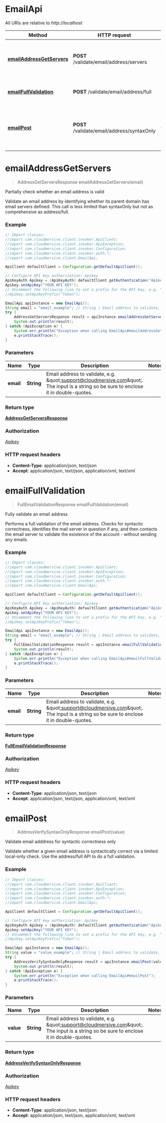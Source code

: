 # EmailApi

All URIs are relative to *http://localhost*

Method | HTTP request | Description
------------- | ------------- | -------------
[**emailAddressGetServers**](EmailApi.md#emailAddressGetServers) | **POST** /validate/email/address/servers | Partially check whether an email address is valid
[**emailFullValidation**](EmailApi.md#emailFullValidation) | **POST** /validate/email/address/full | Fully validate an email address
[**emailPost**](EmailApi.md#emailPost) | **POST** /validate/email/address/syntaxOnly | Validate email adddress for syntactic correctness only


<a name="emailAddressGetServers"></a>
# **emailAddressGetServers**
> AddressGetServersResponse emailAddressGetServers(email)

Partially check whether an email address is valid

Validate an email address by identifying whether its parent domain has email servers defined.  This call is less limited than syntaxOnly but not as comprehensive as address/full.

### Example
```java
// Import classes:
//import com.cloudmersive.client.invoker.ApiClient;
//import com.cloudmersive.client.invoker.ApiException;
//import com.cloudmersive.client.invoker.Configuration;
//import com.cloudmersive.client.invoker.auth.*;
//import com.cloudmersive.client.EmailApi;

ApiClient defaultClient = Configuration.getDefaultApiClient();

// Configure API key authorization: Apikey
ApiKeyAuth Apikey = (ApiKeyAuth) defaultClient.getAuthentication("Apikey");
Apikey.setApiKey("YOUR API KEY");
// Uncomment the following line to set a prefix for the API key, e.g. "Token" (defaults to null)
//Apikey.setApiKeyPrefix("Token");

EmailApi apiInstance = new EmailApi();
String email = "email_example"; // String | Email address to validate, e.g. \"support@cloudmersive.com\".    The input is a string so be sure to enclose it in double-quotes.
try {
    AddressGetServersResponse result = apiInstance.emailAddressGetServers(email);
    System.out.println(result);
} catch (ApiException e) {
    System.err.println("Exception when calling EmailApi#emailAddressGetServers");
    e.printStackTrace();
}
```

### Parameters

Name | Type | Description  | Notes
------------- | ------------- | ------------- | -------------
 **email** | **String**| Email address to validate, e.g. \&quot;support@cloudmersive.com\&quot;.    The input is a string so be sure to enclose it in double-quotes. |

### Return type

[**AddressGetServersResponse**](AddressGetServersResponse.md)

### Authorization

[Apikey](../README.md#Apikey)

### HTTP request headers

 - **Content-Type**: application/json, text/json
 - **Accept**: application/json, text/json, application/xml, text/xml

<a name="emailFullValidation"></a>
# **emailFullValidation**
> FullEmailValidationResponse emailFullValidation(email)

Fully validate an email address

Performs a full validation of the email address.  Checks for syntactic correctness, identifies the mail server in question if any, and then contacts the email server to validate the existence of the account - without sending any emails.

### Example
```java
// Import classes:
//import com.cloudmersive.client.invoker.ApiClient;
//import com.cloudmersive.client.invoker.ApiException;
//import com.cloudmersive.client.invoker.Configuration;
//import com.cloudmersive.client.invoker.auth.*;
//import com.cloudmersive.client.EmailApi;

ApiClient defaultClient = Configuration.getDefaultApiClient();

// Configure API key authorization: Apikey
ApiKeyAuth Apikey = (ApiKeyAuth) defaultClient.getAuthentication("Apikey");
Apikey.setApiKey("YOUR API KEY");
// Uncomment the following line to set a prefix for the API key, e.g. "Token" (defaults to null)
//Apikey.setApiKeyPrefix("Token");

EmailApi apiInstance = new EmailApi();
String email = "email_example"; // String | Email address to validate, e.g. \"support@cloudmersive.com\".    The input is a string so be sure to enclose it in double-quotes.
try {
    FullEmailValidationResponse result = apiInstance.emailFullValidation(email);
    System.out.println(result);
} catch (ApiException e) {
    System.err.println("Exception when calling EmailApi#emailFullValidation");
    e.printStackTrace();
}
```

### Parameters

Name | Type | Description  | Notes
------------- | ------------- | ------------- | -------------
 **email** | **String**| Email address to validate, e.g. \&quot;support@cloudmersive.com\&quot;.    The input is a string so be sure to enclose it in double-quotes. |

### Return type

[**FullEmailValidationResponse**](FullEmailValidationResponse.md)

### Authorization

[Apikey](../README.md#Apikey)

### HTTP request headers

 - **Content-Type**: application/json, text/json
 - **Accept**: application/json, text/json, application/xml, text/xml

<a name="emailPost"></a>
# **emailPost**
> AddressVerifySyntaxOnlyResponse emailPost(value)

Validate email adddress for syntactic correctness only

Validate whether a given email address is syntactically correct via a limited local-only check.  Use the address/full API to do a full validation.

### Example
```java
// Import classes:
//import com.cloudmersive.client.invoker.ApiClient;
//import com.cloudmersive.client.invoker.ApiException;
//import com.cloudmersive.client.invoker.Configuration;
//import com.cloudmersive.client.invoker.auth.*;
//import com.cloudmersive.client.EmailApi;

ApiClient defaultClient = Configuration.getDefaultApiClient();

// Configure API key authorization: Apikey
ApiKeyAuth Apikey = (ApiKeyAuth) defaultClient.getAuthentication("Apikey");
Apikey.setApiKey("YOUR API KEY");
// Uncomment the following line to set a prefix for the API key, e.g. "Token" (defaults to null)
//Apikey.setApiKeyPrefix("Token");

EmailApi apiInstance = new EmailApi();
String value = "value_example"; // String | Email address to validate, e.g. \"support@cloudmersive.com\".    The input is a string so be sure to enclose it in double-quotes.
try {
    AddressVerifySyntaxOnlyResponse result = apiInstance.emailPost(value);
    System.out.println(result);
} catch (ApiException e) {
    System.err.println("Exception when calling EmailApi#emailPost");
    e.printStackTrace();
}
```

### Parameters

Name | Type | Description  | Notes
------------- | ------------- | ------------- | -------------
 **value** | **String**| Email address to validate, e.g. \&quot;support@cloudmersive.com\&quot;.    The input is a string so be sure to enclose it in double-quotes. |

### Return type

[**AddressVerifySyntaxOnlyResponse**](AddressVerifySyntaxOnlyResponse.md)

### Authorization

[Apikey](../README.md#Apikey)

### HTTP request headers

 - **Content-Type**: application/json, text/json
 - **Accept**: application/json, text/json, application/xml, text/xml

